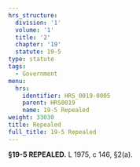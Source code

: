 ```yaml
---
hrs_structure:
  division: '1'
  volume: '1'
  title: '2'
  chapter: '19'
  statute: 19-5
type: statute
tags:
  - Government
menu:
  hrs:
    identifier: HRS_0019-0005
    parent: HRS0019
    name: 19-5 Repealed
weight: 33030
title: Repealed
full_title: 19-5 Repealed
---
```

**§19-5 REPEALED.** L 1975, c 146, §2(a).